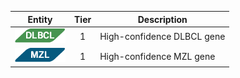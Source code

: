 |Entity|Tier|Description              |
|:----:|:----:|------------------------------|
|![DLBCL](images/icons/DLBCL_tier1.png) | 1 | High-confidence DLBCL gene|
|![MZL](images/icons/MZL_tier1.png) | 1 | High-confidence MZL gene|
